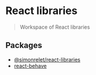 # React libraries

> Workspace of React libraries

## Packages

- [@simonrelet/react-libraries](packages/react-libraries)
- [react-behave](packages/react-behave)
